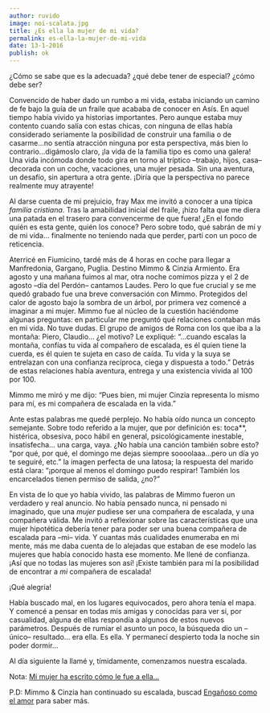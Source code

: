 ```yaml
---
author: ruvido
image: noi-scalata.jpg
title: ¿Es ella la mujer de mi vida?
permalink: es-ella-la-mujer-de-mi-vida
date: 13-1-2016
publish: ok
---
```


¿Cómo se sabe que es la adecuada? ¿qué debe tener de especial? ¿cómo debe ser? 

Convencido de haber dado un rumbo a mi vida, estaba iniciando un camino de fe bajo la guía de un fraile que acababa de conocer en Asís. En aquel tiempo había vivido ya historias importantes. Pero aunque estaba muy contento cuando salía con estas chicas, con ninguna de ellas había considerado seriamente la posibilidad de construir una familia o de casarme…no sentía atracción ninguna por esta perspectiva, más bien lo contrario…digámoslo claro, ¡la vida de la familia tipo es como una galera! Una vida incómoda donde todo gira en torno al tríptico –trabajo, hijos, casa– decorada con un coche, vacaciones, una mujer pesada. Sin una aventura, un desafío, sin apertura a otra gente. ¡Diría que la perspectiva no parece realmente muy atrayente!

Al darse cuenta de mi prejuicio, fray Max me invitó a conocer a una típica *familia cristiana*. Tras la amabilidad inicial del fraile, ¡hizo falta que me diera una patada en el trasero para convencerme de que fuera! ¿En el fondo quién es esta gente, quién los conoce? Pero sobre todo, qué sabrán de mí y de mi vida… finalmente no teniendo nada que perder, partí con un poco de reticencia.

Aterricé en Fiumicino, tardé más de 4 horas en coche para llegar a Manfredonia, Gargano, Puglia. Destino Mimmo & Cinzia Armiento. Era agosto y una mañana fuimos al mar, otra noche comimos pizza y el 2 de agosto –día del Perdón– cantamos Laudes. Pero lo que fue crucial y se me quedó grabado fue una breve conversación con Mimmo. Protegidos del calor de agosto bajo la sombra de un árbol, por primera vez comencé a imaginar a mi mujer. Mimmo fue al núcleo de la cuestión haciéndome algunas preguntas: en particular me preguntó qué relaciones contaban más en mi vida. No tuve dudas. El grupo de amigos de Roma con los que iba a la montaña: Piero, Claudio… ¿el motivo? Le expliqué: “…cuando escalas la montaña, confías tu vida al compañero de escalada, es él quien tiene la cuerda, es él quien te sujeta en caso de caída. Tu vida y la suya se entrelazan con una confianza recíproca, ciega y dispuesta a todo.” Detrás de estas relaciones había aventura, entrega y una existencia vivida al 100 por 100.

Mimmo me miró y me dijo: “Pues bien, mi mujer Cinzia representa lo mismo para mí, es mi compañera de escalada en la vida.”

Ante estas palabras me quedé perplejo. No había oído nunca un concepto semejante. Sobre todo referido a la mujer, que por definición es: toca**, histérica, obsesiva, poco hábil en general, psicológicamente inestable, insatisfecha… una carga, vaya.  ¿No había una canción también sobre esto? “por qué, por qué, el domingo me dejas siempre soooolaaa…pero un día yo te seguiré, etc.” la imagen perfecta de una latosa; la respuesta del marido está clara: “¡porque al menos el domingo puedo respirar! También los encarcelados tienen permiso de salida, ¿no?”

En vista de lo que yo había vivido, las palabras de Mimmo fueron un verdadero y real anuncio. No había pensado nunca, ni pensado ni imaginado, que una *mujer* pudiese ser una compañera de escalada, y una compañera válida. Me invitó a reflexionar sobre las características que una mujer hipotética debería tener para poder ser una buena compañera de escalada para –mi– vida. Y cuantas más cualidades enumeraba en mi mente, más me daba cuenta de lo alejadas que estaban de ese modelo las mujeres que había conocido hasta ese momento. Me llené de confianza. ¡Así que no todas las mujeres son así! ¡Existe también para mí la posibilidad de encontrar a *mi* compañera de escalada!

¡Qué alegría!

Había buscado mal, en los lugares equivocados, pero ahora tenía el mapa. Y comencé a pensar en todas mis amigas y conocidas para ver si, por casualidad, alguna de ellas respondía a algunos de estos nuevos parámetros. Después de rumiar el asunto un poco, la búsqueda dio un –único– resultado… era ella. Es ella. Y permanecí despierto toda la noche sin poder dormir…

Al día siguiente la llamé y, tímidamente, comenzamos nuestra escalada.

Nota: [Mi mujer ha escrito cómo le fue a ella...](http://5p2p.es/es-el-el-hombre-adecuado)

P.D:  Mimmo & Cinzia han continuado su escalada, buscad [Engañoso como el amor](https://www.facebook.com/ingannevolecomelamore) para saber más.












